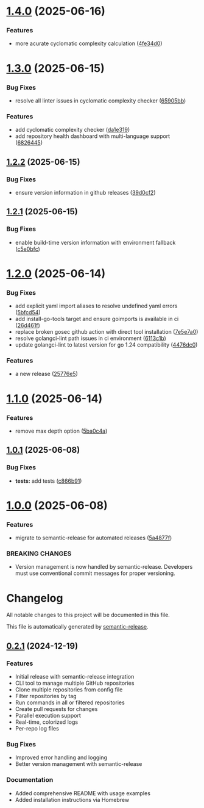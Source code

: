 # [1.4.0](https://github.com/codcod/repos/compare/v1.3.0...v1.4.0) (2025-06-16)


### Features

* more acurate cyclomatic complexity calculation ([4fe34d0](https://github.com/codcod/repos/commit/4fe34d078c2694cfac89ac801e190d94ba5417c6))

# [1.3.0](https://github.com/codcod/repos/compare/v1.2.2...v1.3.0) (2025-06-15)


### Bug Fixes

* resolve all linter issues in cyclomatic complexity checker ([65905bb](https://github.com/codcod/repos/commit/65905bbeb79964cb852062dcd59338924ffe1b91))


### Features

* add cyclomatic complexity checker ([da1e319](https://github.com/codcod/repos/commit/da1e31933917c067fde5cbcb6feec5aeee4c1bef))
* add repository health dashboard with multi-language support ([6826445](https://github.com/codcod/repos/commit/6826445cee93bd3341a720b9e7a74c6e5945af8a))

## [1.2.2](https://github.com/codcod/repos/compare/v1.2.1...v1.2.2) (2025-06-15)


### Bug Fixes

* ensure version information in github releases ([39d0cf2](https://github.com/codcod/repos/commit/39d0cf25dd7df359a8035d1be74156dd57dbc1ab))

## [1.2.1](https://github.com/codcod/repos/compare/v1.2.0...v1.2.1) (2025-06-15)


### Bug Fixes

* enable build-time version information with environment fallback ([c5e0bfc](https://github.com/codcod/repos/commit/c5e0bfc476b2eff1cf625bec971f0ad24dfe841f))

# [1.2.0](https://github.com/codcod/repos/compare/v1.1.0...v1.2.0) (2025-06-14)


### Bug Fixes

* add explicit yaml import aliases to resolve undefined yaml errors ([5bfcd54](https://github.com/codcod/repos/commit/5bfcd54b5bdc20607c01c642cacb584ffd74778f))
* add install-go-tools target and ensure goimports is available in ci ([26d461f](https://github.com/codcod/repos/commit/26d461ffc2a40b44049153adbf94735e4ed26847))
* replace broken gosec github action with direct tool installation ([7e5e7a0](https://github.com/codcod/repos/commit/7e5e7a0c7e1794d5627f22e7ada7bcd260d91400))
* resolve golangci-lint path issues in ci environment ([6113c1b](https://github.com/codcod/repos/commit/6113c1b10e4e000ee987824db4145f8367ee17df))
* update golangci-lint to latest version for go 1.24 compatibility ([4476dc0](https://github.com/codcod/repos/commit/4476dc04fa491f8d1c0f7cd6b76c1fd07dcc8a2f))


### Features

* a new release ([25776e5](https://github.com/codcod/repos/commit/25776e56b5e096c27d07afc66d70df9d0c23a45d))

# [1.1.0](https://github.com/codcod/repos/compare/v1.0.1...v1.1.0) (2025-06-14)


### Features

* remove max depth option ([5ba0c4a](https://github.com/codcod/repos/commit/5ba0c4a5624e49f316cc30bf5fad39d71fd55c42))

## [1.0.1](https://github.com/codcod/repos/compare/v1.0.0...v1.0.1) (2025-06-08)


### Bug Fixes

* **tests:** add tests ([c866b91](https://github.com/codcod/repos/commit/c866b91d9ee55130082da682a8b918c876f4b2f4))

# [1.0.0](https://github.com/codcod/repos/compare/v0.2.1...v1.0.0) (2025-06-08)


### Features

* migrate to semantic-release for automated releases ([5a4877f](https://github.com/codcod/repos/commit/5a4877f8521e1ff5b4ba50a8c874bd457598dedb))


### BREAKING CHANGES

* Version management is now handled by semantic-release.
Developers must use conventional commit messages for proper versioning.

# Changelog

All notable changes to this project will be documented in this file.

This file is automatically generated by [semantic-release](https://github.com/semantic-release/semantic-release).

## [0.2.1](https://github.com/codcod/repos/compare/...v0.2.1) (2024-12-19)

### Features

* Initial release with semantic-release integration
* CLI tool to manage multiple GitHub repositories
* Clone multiple repositories from config file
* Filter repositories by tag
* Run commands in all or filtered repositories
* Create pull requests for changes
* Parallel execution support
* Real-time, colorized logs
* Per-repo log files

### Bug Fixes

* Improved error handling and logging
* Better version management with semantic-release

### Documentation

* Added comprehensive README with usage examples
* Added installation instructions via Homebrew
